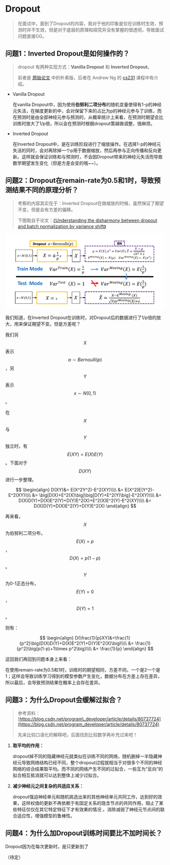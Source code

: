 # Dropout

> 在面试中，面到了Dropout的内容，我对于他的印象是仅在训练时生效，预测时并不生效，但是对于底层的原理和探究并没有掌握的很透彻，导致面试问题直接GG。

## 问题1：Inverted Dropout是如何操作的？

> dropout 有两种实现方式：**Vanilla Dropout** 和 **Inverted Dropout**。
>
> 前者是 [原始论文](https://link.zhihu.com/?target=http%3A//www.cs.toronto.edu/~rsalakhu/papers/srivastava14a.pdf) 中的朴素版，后者在 Andrew Ng 的 [cs231](https://link.zhihu.com/?target=http%3A//cs231n.github.io/neural-networks-2/%23init) 课程中有介绍。

* Vanilla Dropout

  在vanilla Dropout中，因为使用**伯努利二项分布**的随机变量使得有1-p的神经元失活，在梯度更新的中，会对保留下来的占比为p的神经元参与了训练，而在预测时是由全部神经元参与预测的，从概率统计上来看，在预测时期望会比训练时放大了1/p倍，所以会在预测时根据dropout策越做调整，很麻烦。

* Inverted Dropout

  在Inverted Dropout中，是在训练阶段进行了缩放操作。在选择1-p的神经元失活的同时，会对再除掉一个p用于数据缩放，然后再参与正向传播和反向更新。这样就会保证训练和与预测时，不会因Dropout带来的神经元失活而导致数学期望发生变化（但是方差会变的哦~~）。

## 问题2：Dropout在remain-rate为0.5和1时，导致预测结果不同的原理分析？

> 考察的内容其实在于：Inverted Dropout在做缩放的时候，虽然保证了期望不变，但是会有方差的偏移。
>
> 下图取自于论文：[《Understanding the disharmony between dropout and batch normalization by variance shift》](http://openaccess.thecvf.com/content_CVPR_2019/papers/Li_Understanding_the_Disharmony_Between_Dropout_and_Batch_Normalization_by_Variance_CVPR_2019_paper.pdf)

![](https://raw.githubusercontent.com/anxiang1836/FigureBed/master/img/20200322233622.png)

我们知道，在Inverted Dropout在训练时，对Dropout后的数据进行了1/p倍的放大，用来保证期望不变。但是方差呢？

我们另$$X$$表示$$\alpha \sim Bernoulli(p)$$，另$$Y$$表示$$x \sim N(0,1)$$。

在$$X$$与$$Y$$独立时，有$$E(XY)=E(X)E(Y)$$。下面对于$$D(XY)$$进行一步整理。

$$
\begin{align}
D(XY)&= E(X^2Y^2)-E^2(XY)\\\\
         &= E(X^2)E(Y^2)-E^2(XY)\\\\
         &= \big[D(X)+E^2(X)\big]\big[D(Y)+E^2(Y)\big]-E^2(XY)\\\\
         &= D(X)D(Y)+D(X)E^2(Y)+D(Y)E^2(X)+E^2(X)E^2(Y)-E^2(XY)\\\\
         &= D(X)D(Y)+D(X)E^2(Y)+D(Y)E^2(X)
\end{align}
$$

再来看，$$X$$为伯努利二项分布，$$E(X)=p$$，$$D(X)=p(1-p)$$。$$Y$$为0-1正态分布，$$E(Y)=0$$，$$D(Y)=1$$。

则有：

$$
\begin{align}
D(\frac{1}{p}XY)&=\frac{1}{p^2}\big(D(X)D(Y)+D(X)E^2(Y)+D(Y)E^2(X)\big)\\\\
            &= \frac{1}{p^2}\big(p(1-p)+1\times p^2\big)\\\\
            &= \frac{1}{p}
\end{align}
$$

这回我们再回到问题本身上来看：

在使用remain-rate为0.5和1时，训练时的期望相同，方差不同，一个是2一个是1；这样会导致训练学习得到的模型参数产生变化，数据分布在方差上存在差异，所以最后，会导致预测结果在概率上会存在差异。

## 问题3：为什么Dropout会缓解过拟合？

> 参考资料：[https://blog.csdn.net/program\_developer/article/details/80737724](https://blog.csdn.net/program_developer/article/details/80737724)
>
> 先来比较口语化的解释吧，后面找到比较数学再补充过来吧！

1. **取平均的作用：**

   dropout掉不同的隐藏神经元就类似在训练不同的网络，随机删掉一半隐藏神经元导致网络结构已经不同，整个dropout过程就相当于对很多个不同的神经网络的综合结果取平均。而不同的网络产生不同的过拟合，一些互为“反向”的拟合相互抵消就可以达到整体上减少过拟合。

2. **减少神经元之间复杂的共适应关系：**

   dropout强迫神经单元和随机挑选出来的其他神经单元共同工作，达到好的效果，这样权值的更新不再依赖于有固定关系的隐含节点的共同作用，阻止了某些特征仅仅在其它特定特征下才有效果的情况 。消除减弱了神经元节点间的联合适应性，增强模型的鲁棒性。

## 问题4：为什么加Dropout训练时间要比不加时间长？

Dropout因为在每次更新时，是只更新到了

（待定）

